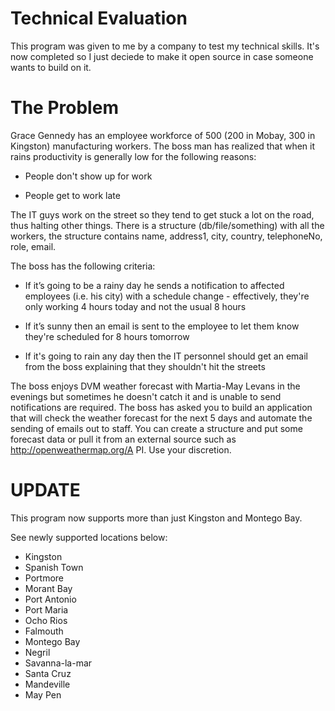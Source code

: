 # Technical Evaluation

This program was given to me by a company to test my technical skills. It's now completed so I just deciede to make it open source in case someone wants to build on it.

# The Problem

Grace Gennedy has an employee workforce of 500 (200 in Mobay, 300 in Kingston) manufacturing workers. The boss man has realized that when it rains productivity is generally low for the following reasons:

*	People don't show up for work

*	People get to work late


The IT guys work on the street so they tend to get stuck a lot on the road, thus halting other things. There is a structure (db/file/something) with all the workers, the structure contains name, address1, city, country, telephoneNo, role, email.

The boss has the following criteria:

*	If it’s going to be a rainy day he sends a notification to affected employees (i.e. his city) with a schedule change - effectively, they're only working 4 hours today and not the usual 8 hours

*	If it’s sunny then an email is sent to the employee to let them know they're scheduled for 8 hours tomorrow  

*	If it's going to rain any day then the IT personnel should get an email from the boss explaining that they shouldn't hit the streets


The boss enjoys DVM weather forecast with Martia-May Levans in the evenings but sometimes he doesn't catch it and is unable to send notifications are required.
The boss has asked you to build an application that will check the weather forecast for the next 5 days and automate the sending of emails out to staff. You can create a structure and put some forecast data or pull it from an external source such as http://openweathermap.org/A PI. Use your discretion.

# UPDATE

This program now supports more than just Kingston and Montego Bay. 

See newly supported locations below:
* Kingston
* Spanish Town
* Portmore
* Morant Bay
* Port Antonio
* Port Maria
* Ocho Rios
* Falmouth
* Montego Bay
* Negril
* Savanna-la-mar
* Santa Cruz
* Mandeville
* May Pen
